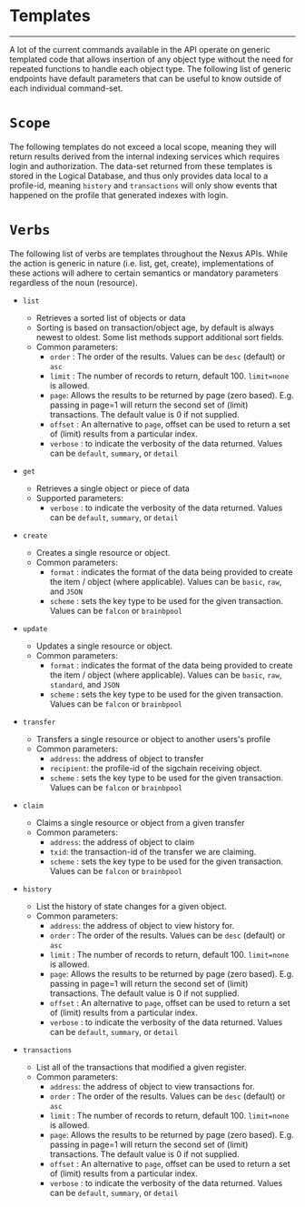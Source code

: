# Templates
-----------------------------------

A lot of the current commands available in the API operate on generic templated code that allows insertion of any object type without the need for repeated functions to handle each object type. The following list of generic endpoints have default parameters that can be useful to know outside of each individual command-set.

# `Scope`

The following templates do not exceed a local scope, meaning they will return results derived from the internal indexing services which requires login and authorization. The data-set returned from these templates is stored in the Logical Database, and thus only provides data local to a profile-id, meaning `history` and `transactions` will only show events that happened on the profile that generated indexes with login.

# `Verbs`
The following list of verbs are templates throughout the Nexus APIs.  While the action is generic in nature (i.e. list, get, create), implementations of these actions will adhere to certain semantics or mandatory parameters regardless of the noun (resource).

* `list`
   - Retrieves a sorted list of objects or data
   - Sorting is based on transaction/object age, by default is always newest to oldest.  Some list methods support additional sort fields.
   - Common parameters:
     - `order` : The order of the results.  Values can be `desc` (default) or `asc`
     - `limit` : The number of records to return, default 100. `limit=none` is allowed.
     - `page`: Allows the results to be returned by page (zero based). E.g. passing in page=1 will return the second set of (limit) transactions. The default value is 0 if not supplied.
     - `offset` : An alternative to `page`, offset can be used to return a set of (limit) results from a particular index.
     - `verbose` : to indicate the verbosity of the data returned.  Values can be `default`, `summary`, or `detail`   

* `get`
   - Retrieves a single object or piece of data
   - Supported parameters:
     - `verbose` : to indicate the verbosity of the data returned.  Values can be `default`, `summary`, or `detail`   

* `create`
   - Creates a single resource or object.
   - Common parameters:
     - `format` : indicates the format of the data being provided to create the item / object (where applicable). Values can be `basic`, `raw`, and `JSON`
     - `scheme` : sets the key type to be used for the given transaction.
     Values can be `falcon` or `brainbpool`

 * `update`
    - Updates a single resource or object.
    - Common parameters:
      - `format` : indicates the format of the data being provided to create the item / object (where applicable). Values can be `basic`, `raw`, `standard`, and `JSON`
      - `scheme` : sets the key type to be used for the given transaction.
      Values can be `falcon` or `brainbpool`

* `transfer`
    - Transfers a single resource or object to another users's profile
    - Common parameters:
      - `address`: the address of object to transfer
      - `recipient`: the profile-id of the sigchain receiving object.
      - `scheme` : sets the key type to be used for the given transaction.
      Values can be `falcon` or `brainbpool`

* `claim`
    - Claims a single resource or object from a given transfer
    - Common parameters:
      - `address`: the address of object to claim
      - `txid`: the transaction-id of the transfer we are claiming.
      - `scheme` : sets the key type to be used for the given transaction.
      Values can be `falcon` or `brainbpool`
* `history`
    - List the history of state changes for a given object.
    - Common parameters:
      - `address`: the address of object to view history for.
      - `order` : The order of the results.  Values can be `desc` (default) or `asc`
      - `limit` : The number of records to return, default 100. `limit=none` is allowed.
      - `page`: Allows the results to be returned by page (zero based). E.g. passing in page=1 will return the second set of (limit) transactions. The default value is 0 if not supplied.
      - `offset` : An alternative to `page`, offset can be used to return a set of (limit) results from a particular index.
      - `verbose` : to indicate the verbosity of the data returned.  Values can be `default`, `summary`, or `detail`   

* `transactions`
    - List all of the transactions that modified a given register.
    - Common parameters:
      - `address`: the address of object to view transactions for.
      - `order` : The order of the results.  Values can be `desc` (default) or `asc`
      - `limit` : The number of records to return, default 100. `limit=none` is allowed.
      - `page`: Allows the results to be returned by page (zero based). E.g. passing in page=1 will return the second set of (limit) transactions. The default value is 0 if not supplied.
      - `offset` : An alternative to `page`, offset can be used to return a set of (limit) results from a particular index.
      - `verbose` : to indicate the verbosity of the data returned.  Values can be `default`, `summary`, or `detail`   
